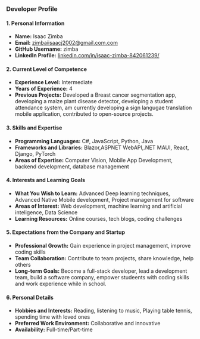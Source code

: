 ### Developer Profile

#### 1. Personal Information

- **Name:** Isaac Zimba
- **Email:** zimbaiisaacj2002@gmail.com.com
- **GitHub Username:** zimba
- **LinkedIn Profile:** [linkedin.com/in/isaac-zimba-842061239/](https://www.linkedin.com/in/isaac-zimba-842061239/)

#### 2. Current Level of Competence

- **Experience Level:** Intermediate
- **Years of Experience:** 4
- **Previous Projects:** Developed a Breast cancer segmentation app, developing a maize plant disease detector, developing a student attendance system, am currently developing a sign langugae translation mobile application, contributed to open-source projects.

#### 3. Skills and Expertise

- **Programming Languages:** C#, JavaScript, Python, Java
- **Frameworks and Libraries:** Blazor,ASPNET WebAPI,.NET MAUI, React, Django, PyTorch
- **Areas of Expertise:** Computer Vision, Mobile App Development, backend development, database management

#### 4. Interests and Learning Goals

- **What You Wish to Learn:** Advanced Deep learning techniques, Advanced Native Mobile development, Project management for software
- **Areas of Interest:** Web development, machine learning and artificial inteligence, Data Science
- **Learning Resources:** Online courses, tech blogs, coding challenges

#### 5. Expectations from the Company and Startup

- **Professional Growth:** Gain experience in project management, improve coding skills
- **Team Collaboration:** Contribute to team projects, share knowledge, help others
- **Long-term Goals:** Become a full-stack developer, lead a development team, build a software company, empower studeents with coding skills and work experience while in school.

#### 6. Personal Details

- **Hobbies and Interests:** Reading, listening to music, Playing table tennis, spending time with loved ones
- **Preferred Work Environment:** Collaborative and innovative
- **Availability:** Full-time/Part-time
